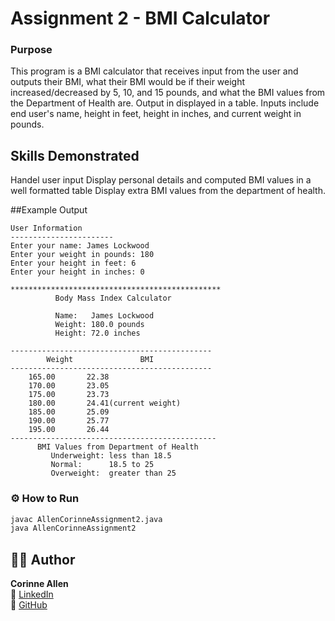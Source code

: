 # Assignment 2 - BMI Calculator

### Purpose
This program is a BMI calculator that receives input from the user and outputs their BMI, what
their BMI would be if their weight increased/decreased by 5, 10, and 15 pounds, and what the BMI
values from the Department of Health are. Output in displayed in a table. Inputs include end user's
name, height in feet, height in inches, and current weight in pounds.

## Skills Demonstrated
Handel user input
Display personal details and computed BMI values in a well formatted table 
Display extra BMI values from the department of health.  

##Example Output
```
User Information
-----------------------
Enter your name: James Lockwood
Enter your weight in pounds: 180
Enter your height in feet: 6
Enter your height in inches: 0
                    
***********************************************
          Body Mass Index Calculator            
                    
          Name:   James Lockwood
          Weight: 180.0 pounds
          Height: 72.0 inches
                    
---------------------------------------------
        Weight               BMI
---------------------------------------------
	165.00  	 22.38
	170.00  	 23.05
	175.00  	 23.73
	180.00  	 24.41(current weight)
	185.00  	 25.09
	190.00  	 25.77
	195.00  	 26.44                    
----------------------------------------------
      BMI Values from Department of Health
         Underweight: less than 18.5
         Normal:      18.5 to 25
         Overweight:  greater than 25
```

### ⚙️ How to Run
```bash
javac AllenCorinneAssignment2.java
java AllenCorinneAssignment2
```

## 🧑‍💻 Author
**Corinne Allen**  
💼 [LinkedIn](https://www.linkedin.com/in/ceallen/)  
🐙 [GitHub](https://github.com/RinAllen18)

